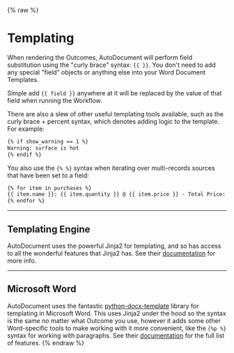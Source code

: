 {% raw %}
# Templating

When rendering the Outcomes, AutoDocument will perform field substitution using the "curly brace" syntax: `{{ }}`. You don't need to add any special "field" objects or anything else into your Word Document Templates.

Simple add `{{ field }}` anywhere at it will be replaced by the value of that field when running the Workflow.

There are also a slew of other useful templating tools available, such as the curly brace + percent syntax, which denotes adding logic to the template. For example:

```html
{% if show_warning == 1 %}
Warning: surface is hot
{% endif %}
```

You also use the `{% %}` syntax when iterating over multi-records sources that have been set to a field:

```html
{% for item in purchases %}
{{ item.name }}: {{ item.quantity }} @ {{ item.price }} - Total Price: {{item.value}}
{% endfor %}
```

---

## Templating Engine

AutoDocument uses the powerful Jinja2 for templating, and so has access to all the wonderful features that Jinja2 has. See their [documentation](https://jinja.palletsprojects.com/en/3.1.x/templates/) for more info.

---

## Microsoft Word

AutoDocument uses the fantastic [python-docx-template](https://github.com/elapouya/python-docx-template) library for templating in Microsoft Word. This uses Jinja2 under the hood so the syntax is the same no matter what Outcome you use, however it adds some other Word-specific tools to make working with it more convenient, like the `{%p %}` syntax for working with paragraphs. See their [documentation](https://docxtpl.readthedocs.io/en/latest/) for the full list of features.
{% endraw %}
